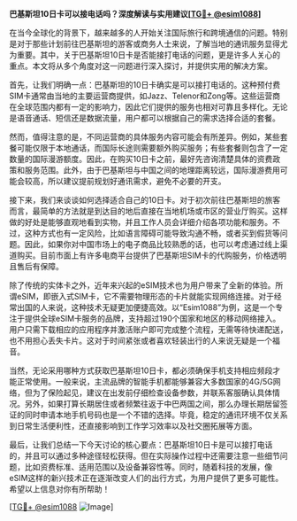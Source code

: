 **巴基斯坦10日卡可以接电话吗？深度解读与实用建议[[TG💪+ @esim1088](https://t.me/s/esim1088)]**

在当今全球化的背景下，越来越多的人开始关注国际旅行和跨境通信的问题。特别是对于那些计划前往巴基斯坦的游客或商务人士来说，了解当地的通讯服务显得尤为重要。其中，关于巴基斯坦10日卡是否能接打电话的问题，更是许多人关心的重点。本文将从多个角度对这一问题进行深入探讨，并提供实用的解决方案。

首先，让我们明确一点：巴基斯坦的10日卡确实是可以接打电话的。这种预付费SIM卡通常由当地的主要运营商提供，如Jazz、Telenor和Zong等。这些运营商在全球范围内都有一定的影响力，因此它们提供的服务也相对可靠且多样化。无论是语音通话、短信还是数据流量，用户都可以根据自己的需求选择合适的套餐。

然而，值得注意的是，不同运营商的具体服务内容可能会有所差异。例如，某些套餐可能仅限于本地通话，而国际长途则需要额外购买服务；有些套餐则包含了一定数量的国际漫游额度。因此，在购买10日卡之前，最好先咨询清楚具体的资费政策和服务范围。此外，由于巴基斯坦与中国之间的地理距离较远，国际漫游费用可能会较高，所以建议提前规划好通讯需求，避免不必要的开支。

接下来，我们来谈谈如何选择适合自己的10日卡。对于初次前往巴基斯坦的旅客而言，最简单的方法就是到达目的地后直接在当地机场或市区的营业厅购买。这样做的好处是能够直观地看到实物，并且工作人员会详细介绍各项功能和服务。不过，这种方式也有一定风险，比如语言障碍可能导致沟通不畅，或者买到假货等问题。因此，如果你对中国市场上的电子商品比较熟悉的话，也可以考虑通过线上渠道购买。目前市面上有许多电商平台提供了巴基斯坦SIM卡的代购服务，价格透明且售后有保障。

除了传统的实体卡之外，近年来兴起的eSIM技术也为用户带来了全新的体验。所谓eSIM，即嵌入式SIM卡，它不需要物理形态的卡片就能实现网络连接。对于经常出国的人来说，这种技术无疑更加便捷高效。以“Esim1088”为例，这是一个专注于提供全球eSIM卡服务的品牌，支持超过190个国家和地区的移动网络接入。用户只需下载相应的应用程序并激活账户即可完成整个流程，无需等待快递配送，也不用担心丢失卡片。这对于时间紧张或者喜欢轻装出行的人来说无疑是一个福音。

当然，无论采用哪种方式获取巴基斯坦10日卡，都必须确保手机支持相应频段才能正常使用。一般来说，主流品牌的智能手机都能够兼容大多数国家的4G/5G网络，但为了保险起见，建议在出发前仔细检查设备参数，并联系客服确认具体情况。另外，如果打算长期居住或者频繁往返于中巴两国之间，那么办理长期居留签证的同时申请本地手机号码也是一个不错的选择。毕竟，稳定的通讯环境不仅关系到日常生活便利性，还直接影响到工作学习效率以及社交圈拓展等方面。

最后，让我们总结一下今天讨论的核心要点：巴基斯坦10日卡是可以接打电话的，并且可以通过多种途径轻松获得。但在实际操作过程中还需要注意一些细节问题，比如资费标准、适用范围以及设备兼容性等。同时，随着科技的发展，像eSIM这样的新兴技术正在逐渐改变人们的出行方式，为用户提供了更多可能性。希望以上信息对你有所帮助！

[[TG💪+ @esim1088](https://t.me/s/esim1088) ![Image](https://i.postimg.cc/4NQfJmqS/Snipaste-2025-05-13-00-14-12.png)]